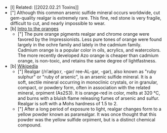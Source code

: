 - [l] Related: [[2022.02.21 Toxins]]
- ["] Although this common arsenic sulfide mineral occurs worldwide, cut gem-quality realgar is extremely rare. This fine, red stone is very fragile, difficult to cut, and nearly impossible to wear.
- [b] [Intro to the oranges](http://www.webexhibits.org/pigments/intro/oranges.html)
	* ["] The pure orange pigments realgar and chrome orange were favored by the Impressionists. Less pure tones of orange were found largely in the ochre family and lately in the cadmium family. Cadmium orange is a popular color in oils, acrylics, and watercolors. The more recently developed Azo orange is cheaper than cadmium orange, is non-toxic, and retains the same degree of lightfastness.
- [b] [Wikipedia](https://en.wikipedia.org/wiki/Realgar)
	* ["] Realgar (/riˈælɡɑːr, -ɡər/ ree-AL-gar, -⁠gər), also known as "ruby sulphur" or "ruby of arsenic", is an arsenic sulfide mineral. It is a soft, sectile mineral occurring in monoclinic crystals, or in granular, compact, or powdery form, often in association with the related mineral, orpiment (As2S3). It is orange-red in color, melts at 320 °C, and burns with a bluish flame releasing fumes of arsenic and sulfur. Realgar is soft with a Mohs hardness of 1.5 to 2.
	* ["] After a long period of exposure to light, realgar changes form to a yellow powder known as pararealgar. It was once thought that this powder was the yellow sulfide orpiment, but is a distinct chemical compound.

 